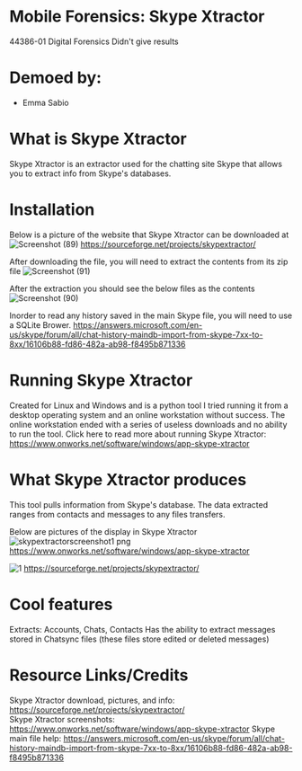 # Mobile Forensics: Skype Xtractor
44386-01 Digital Forensics
Didn't give results 
# Demoed by:
* Emma Sabio 
# What is Skype Xtractor 
Skype Xtractor is an extractor used for the chatting site Skype that allows you to extract info from Skype's databases.
# Installation 
Below is a picture of the website that Skype Xtractor can be downloaded at
![Screenshot (89)](https://user-images.githubusercontent.com/69916815/140991001-8d550de0-b0bb-4850-b8ec-6cb23a89bdcc.png)
https://sourceforge.net/projects/skypextractor/  


After downloading the file, you will need to extract the contents from its zip file
![Screenshot (91)](https://user-images.githubusercontent.com/69916815/140991158-ee646535-3c76-4bb5-a33f-4e2305c94231.png)


After the extraction you should see the below files as the contents 
![Screenshot (90)](https://user-images.githubusercontent.com/69916815/140991088-aa32e724-1435-420a-9636-18d14b924168.png)

Inorder to read any history saved in the main Skype file, you will need to use a SQLite Brower.
https://answers.microsoft.com/en-us/skype/forum/all/chat-history-maindb-import-from-skype-7xx-to-8xx/16106b88-fd86-482a-ab98-f8495b871336 
# Running Skype Xtractor 

Created for Linux and Windows and is a python tool 
I tried running it from a desktop operating system and an online workstation without success. The online workstation ended with a series of useless downloads and no ability to run the tool. 
Click here to read more about running Skype Xtractor: https://www.onworks.net/software/windows/app-skype-xtractor 

# What Skype Xtractor produces 

This tool pulls information from Skype's database. The data extracted ranges from contacts and messages to any files transfers. 

Below are pictures of the display in Skype Xtractor 
![skypextractorscreenshot1 png](https://user-images.githubusercontent.com/69916815/141030113-cf50e913-9b4c-4ea2-bd04-241cf9efab47.png)
https://www.onworks.net/software/windows/app-skype-xtractor


![1](https://user-images.githubusercontent.com/69916815/141030134-301465a5-95ca-418d-a05c-fccf890ac82b.png)
https://sourceforge.net/projects/skypextractor/  

# Cool features 
Extracts: Accounts, Chats, Contacts
Has the ability to extract messages stored in Chatsync files (these files store edited or deleted messages)


# Resource Links/Credits
Skype Xtractor download, pictures, and info: https://sourceforge.net/projects/skypextractor/  
Skype Xtractor screenshots: https://www.onworks.net/software/windows/app-skype-xtractor
Skype main file help: https://answers.microsoft.com/en-us/skype/forum/all/chat-history-maindb-import-from-skype-7xx-to-8xx/16106b88-fd86-482a-ab98-f8495b871336

